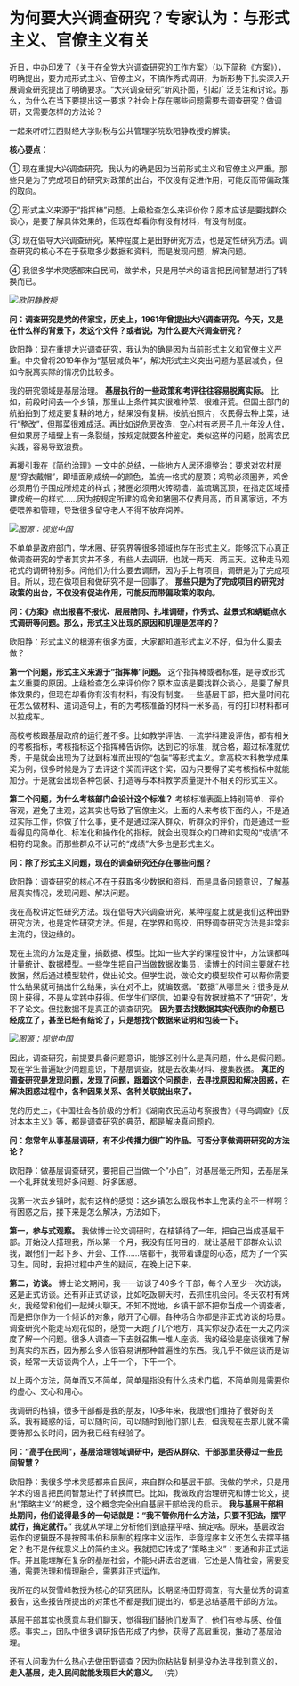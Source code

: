 # 为何要大兴调查研究？专家认为：与形式主义、官僚主义有关

近日，中办印发了《关于在全党大兴调查研究的工作方案》（以下简称《方案》），明确提出，要力戒形式主义、官僚主义，不搞作秀式调研，为新形势下扎实深入开展调查研究提出了明确要求。“大兴调查研究”新风扑面，引起广泛关注和讨论。那么，为什么在当下要提出这一要求？社会上存在哪些问题需要去调查研究？做调研，又需要怎样的方法论？

一起来听听江西财经大学财税与公共管理学院欧阳静教授的解读。

**核心要点：**

① 现在重提大兴调查研究，我认为的确是因为当前形式主义和官僚主义严重。那些只是为了完成项目的研究对政策的出台，不仅没有促进作用，可能反而带偏政策的取向。

② 形式主义来源于“指挥棒”问题。上级检查怎么来评价你？原本应该是要找群众谈心，是要了解具体效果的，但现在却看你有没有材料，有没有制度。

③ 现在倡导大兴调查研究，某种程度上是田野研究方法，也是定性研究方法。调查研究的核心不在于获取多少数据和资料，而是发现问题，解决问题。

④ 我很多学术灵感都来自民间，做学术，只是用学术的语言把民间智慧进行了转换而已。

![](https://inews.gtimg.com/news_bt/OBMxUzF2V0rJ-XojUtxYZf6JQXSlzdhbxu7kvMTVLmNRYAA/1000)_欧阳静教授_

**问：调查研究是党的传家宝，历史上，1961年曾提出大兴调查研究。今天，又是在什么样的背景下，发这个文件？或者说，为什么要大兴调查研究？**

欧阳静：现在重提大兴调查研究，我认为的确是因为当前形式主义和官僚主义严重。中央曾将2019年作为“基层减负年”，解决形式主义突出问题为基层减负，但如今脱离实际的情况仍比较多。

我的研究领域是基层治理。 **基层执行的一些政策和考评往往容易脱离实际。**
比如，前段时间去一个乡镇，那里山上条件其实很难种菜、很难开荒。但国土部门的航拍拍到了规定要复耕的地方，结果没有复耕。按航拍照片，农民得去种上菜，进行“整改”，但那菜很难成活。再比如说危房改造，空心村有老房子几十年没人住，但如果房子墙壁上有一条裂缝，按规定就要各种鉴定。类似这样的问题，脱离农民实践，容易导致浪费。

再援引我在《简约治理》一文中的总结，一些地方人居环境整治：要求对农村房屋“穿衣戴帽”，即墙面刷成统一的颜色，盖统一格式的屋顶；鸡鸭必须圈养，鸡舍必须用竹子围成所规定的样式；猪圈必须用火砖砌墙，盖琉璃瓦顶，在指定区域搭建成统一的样式……因为按规定所建的鸡舍和猪圈不仅费用高，而且离家远，不方便喂养和管理，导致很多留守老人不得不放弃饲养。

![](https://inews.gtimg.com/news_bt/OoxItPtarnO9PJPG3uVLxtE-4DJ4WpqCiiDblMkfJYDekAA/1000)_图源：视觉中国_

不单单是政府部门，学术圈、研究界等很多领域也存在形式主义。能够沉下心真正做调查研究的学者其实并不多，有些人去调研，也就一两天、两三天。这种走马观花式的调研特别多。问他们为什么要去调研，因为手上有项目，调研是为了完成项目。所以，现在做项目和做研究不是一回事了。
**那些只是为了完成项目的研究对政策的出台，不仅没有促进作用，可能反而带偏政策的取向。**

**问：《方案》点出报喜不报忧、层层陪同、扎堆调研，作秀式、盆景式和蜻蜓点水式调研等问题。那么，形式主义出现的原因和机理是怎样的？**

欧阳静：形式主义的根源有很多方面，大家都知道形式主义不好，但为什么要去做？

**第一个问题，形式主义来源于“指挥棒”问题。**
这个指挥棒或者标准，是导致形式主义重要的原因。上级检查怎么来评价你？原本应该是要找群众谈心，是要了解具体效果的，但现在却看你有没有材料，有没有制度。一些基层干部，把大量时间花在怎么做材料、遣词造句上，有的为考核准备的材料一米多高，有的打印材料都可以拉成车。

高校考核跟基层政府的运行差不多。比如教学评估、一流学科建设评估，都有相关的考核指标，考核指标这个指挥棒告诉你，达到它的标准，就合格，超过标准就优秀，于是就会出现为了达到标准而出现的“包装”等形式主义。拿高校本科教学成果奖为例，很多时候是为了去评这个奖而评这个奖，因为只要得了奖考核指标中就能加分。于是就会出现各种包装、打造等与本科教学质量提升不相关的形式主义。

**第二个问题，为什么考核部门会设计这个标准？**
考核标准表面上特别简单、评价客观，避免了主观，这其实也导致了官僚主义。上面的人来考核下面的人，不是通过实际工作，你做了什么事，更不是通过深入群众，听群众的评价，而是通过一些看得见的简单化、标准化和操作化的指标，就会出现群众的口碑和实现的“成绩”不相符的现象。而那些群众不认可的“成绩”大多也是形式主义。

**问：除了形式主义问题，现在的调查研究还存在哪些问题？**

欧阳静：调查研究的核心不在于获取多少数据和资料，而是具备问题意识，了解基层真实情况，发现问题、解决问题。

我在高校讲定性研究方法。现在倡导大兴调查研究，某种程度上就是我们这种田野研究方法，也是定性研究方法。但是，在学界和高校，田野调查研究方法是非常非主流的，很边缘的。

现在主流的方法是定量，搞数据、模型。比如一些大学的课程设计中，方法课都叫计量统计、数据模型。一些学生把自己当做数据收集员，读博士的时间主要就在找数据，然后通过模型软件，做出论文。但学生说，做论文的模型软件可以帮你需要什么结果就可搞出什么结果，实在对不上，就编数据。“数据”从哪里来？很多是从网上获得，不是从实践中获得。但学生们坚信，如果没有数据就搞不了“研究”，发不了论文。但找数据不是真正的调查研究。
**因为要去找数据其实代表你的命题已经成立了，甚至已经有结论了，只是想找个数据来证明和包装一下。**

![](https://inews.gtimg.com/news_bt/O2xXnOAcdytI8w2Syq5CREb9RDtT_HBELH1D0pgty2fvQAA/1000)_图源：视觉中国_

因此，调查研究，前提要具备问题意识，能够区别什么是真问题，什么是假问题。现在学生普遍缺少问题意识，下基层调查，就是去收集材料、搜集数据。
**真正的调查研究是发现问题，发现了问题，跟着这个问题走，去寻找原因和解决困惑，在解决困惑过程中，各种因果关系、各种关联就出来了。**

党的历史上，《中国社会各阶级的分析》《湖南农民运动考察报告》《寻乌调查》《反对本本主义》等，都是调查研究的典范，都是解决真问题的。

**问：您常年从事基层调研，有不少传播力很广的作品。可否分享做调研研究的方法论？**

欧阳静：做基层调查研究，要把自己当做一个“小白”，对基层毫无所知，去基层呆一个礼拜就发现好多问题、好多困惑。

我第一次去乡镇时，就有这样的感觉：这乡镇怎么跟我书本上完读的全不一样啊？有困惑之后，接下来是怎么解决，方法如下。

**第一，参与式观察。**
我做博士论文调研时，在桔镇待了一年，把自己当成基层干部。开始没人搭理我，所以第一个月，我没有任何目的，就让基层干部群众认识我，跟他们一起下乡、开会、工作……啥都干，我带着谦虚的心态，成为了一个实习生。同时，我把过程中产生的疑问，在晚上记下来。

**第二，访谈。**
博士论文期间，我一一访谈了40多个干部，每个人至少一次访谈，这是正式访谈。还有非正式访谈，比如吃饭聊天时，去抓住机会问。冬天农村有烤火，我经常和他们一起烤火聊天。不知不觉地，乡镇干部不把你当成一个调查者，而是把你作为一个倾诉的对象，敞开了心扉。各种场合你都是非正式访谈的场景。调查研究不能走马观花似的，感觉一天跑了几个地方，其实你没办法在一天之内深度了解一个问题。很多人调查一下去就召集一堆人座谈。我的经验是座谈很难了解到真实的东西，因为那么多人很容易讲那种普遍性的东西。我几乎不做座谈而是访谈，经常一天访谈两个人，上午一个，下午一个。

以上两个方法，简单而又不简单，简单是指没有什么技术门槛，不简单则是需要你的虚心、交心和用心。

我调研的桔镇，很多干部都是我的朋友，10多年来，我跟他们维持了很好的关系。我有疑惑的话，可以随时问，可以随时到他们那儿去，但我现在去那儿就不需要待那么长时间，因为我已经有经验了。

**问：“高手在民间”，基层治理领域调研中，是否从群众、干部那里获得过一些民间智慧？**

欧阳静：我很多学术灵感都来自民间，来自群众和基层干部。我做的学术，只是用学术的语言把民间智慧进行了转换而已。比如，我做政府治理研究和博士论文，提出“策略主义”的概念，这个概念完全出自基层干部给我的启示。
**我与基层干部相处期间，他们说得最多的一句话就是：“我不管你用什么方法，只要不犯法，摆平就行，搞定就行。”**
我就从学理上分析他们到底摆平啥、搞定啥。原来，基层政治运作的逻辑既不是按照韦伯科层制的程序主义运作，毕竟程序主义还怎么去摆平搞定？也不是传统意义上的简约主义。我就把它转成了“策略主义”：变通和非正式运作。并且能理解在复杂的基层社会，不能只讲法治逻辑，它还是人情社会，需要变通，需要法理和情理融合，需要非正式运作。

我所在的以贺雪峰教授为核心的研究团队，长期坚持田野调查，有大量优秀的调查报告，这些报告所提出的对策也不都是我们提出的，都是总结基层干部的方法。

基层干部其实也愿意与我们聊天，觉得我们替他们发声了，他们有参与感、价值感。事实上，团队中很多调研报告形成了内参，获得了高层重视，推动了基层治理。

还有人问我为什么热心去做田野调查？因为你粘贴复制是没办法寻找到意义的， **走入基层，走入民间就能发现巨大的意义。** （完）

